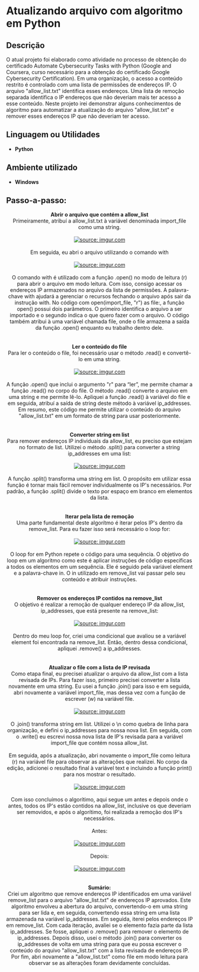 <h1>Atualizando arquivo com algoritmo em Python</h1>



<h2>Descrição</h2>
O atual projeto foi elaborado como atividade no processo de obtenção do certificado Automate Cybersecurity Tasks with Python (Google and Coursera, curso necessário para a obtenção do certificado Google Cybersecurity Certification). 
Em uma organização, o acesso a conteúdo restrito é controlado com uma lista de permissões de endereços IP.
O arquivo "allow_list.txt" identifica esses endereços. Uma lista de remoção separada identifica o IP
endereços que não deveriam mais ter acesso a esse conteúdo. Neste projeto irei demonstrar alguns conhecimentos de algoritmo para
automatizar a atualização do arquivo "allow_list.txt" e remover esses endereços IP que não deveriam ter acesso.



<h2>Linguagem ou Utilidades</h2>

- <b>Python</b> 

<h2>Ambiente utilizado </h2>

- <b>Windows</b>

<h2>Passo-a-passo:</h2>

<p align="center">
<b>Abrir o arquivo que contém a allow_list</b><br/>
Primeiramente, atribuí a allow_list.txt à variável denominada import_file como uma string.
<br />
<br />
<a href="https://imgur.com/x57zw6v"><img src="https://i.imgur.com/x57zw6v.png" title="source: imgur.com" /></a>
<br />
<br />
Em seguida, eu abri o arquivo utilizando o comando with
<br />
<br />
<a href="https://imgur.com/eDr48R1"><img src="https://i.imgur.com/eDr48R1.png" title="source: imgur.com" /></a>
<br />
<br />
O comando with é utilizado com a função .open() no modo de leitura (r) para abrir
o arquivo em modo leitura. Com isso, consigo acessar os endereços IP armazenados no arquivo da lista de permissões. A palavra-chave with ajudará a gerenciar o
recursos fechando o arquivo após sair da instrução with. No código com
open(import_file, "r") as file:, a função open() possui dois parâmetros. O primeiro
identifica o arquivo a ser importado e o segundo indica o que quero fazer com o arquivo. O código também atribui à uma
variável chamada file, onde o file armazena a saída da função .open() enquanto eu trabalho dentro dele.
<br />
<br />
<br />
<b>Ler o conteúdo do file</b><br/>
Para ler o conteúdo o file, foi necessário usar o método .read() e convertê-lo em uma string.
<br />
<br />
<a href="https://imgur.com/PTsOTKE"><img src="https://i.imgur.com/PTsOTKE.png" title="source: imgur.com" /></a>
<br />
<br />
A função .open() que inclui o argumento "r" para “ler”, me permite chamar a
função .read() no corpo do file. O método .read() converte o arquivo
em uma string e me permite lê-lo. Apliquei a função .read() à variável do file
e em seguida, atribuí a saída de string deste método à variável ip_addresses. Em resumo, este código me permite utilizar o conteúdo do arquivo "allow_list.txt" em um formato de string
para usar posteriormente.
<br />
<br />
<br />
<b>Converter string em list</b>
<br />
Para remover endereços IP individuais da allow_list, eu preciso que estejam no formato de list.
Utilizei o método .split() para converter a string ip_addresses em uma list:
<br />
<br />
<a href="https://imgur.com/drFklok"><img src="https://i.imgur.com/drFklok.png" title="source: imgur.com" /></a>
<br />
<br />
A função .split() transforma uma string em list. O propósito em utilizar essa função é tornar mais fácil remover individualmente os IP's necessários. Por padrão, a função .split() divide o
texto por espaço em branco em elementos da lista. 
<br />
<br />
<br />
<b>Iterar pela lista de remoção</b><br />
Uma parte fundamental deste algorítmo é iterar pelos IP's dentro da remove_list. Para eu fazer isso será necessário o loop for:
<br />
<br />
<a href="https://imgur.com/IlMUWVL"><img src="https://i.imgur.com/IlMUWVL.png" title="source: imgur.com" /></a>
<br />
<br />
O loop for em Python repete o código para uma sequência. O objetivo do
loop em um algoritmo como este é aplicar instruções de código específicas a todos os elementos em um
sequência. Ele é seguido pela variável element e a palavra-chave in. O in utilizado em remove_list vai passar pelo seu conteúdo e atribuir instruções.
<br />
<br />
<br />
<b>Remover os endereços IP contidos na remove_list</b>
<br />
O objetivo é realizar a remoção de qualquer endereço IP da allow_list, ip_addresses, que está presente na remove_list:
<br />
<br />
<a href="https://imgur.com/d52hhZd"><img src="https://i.imgur.com/d52hhZd.png" title="source: imgur.com" /></a>
<br />
<br />
Dentro do meu loop for, criei uma condicional que avaliou se a variável element foi encontrada na remove_list. Então, dentro dessa condicional, apliquei .remove() a ip_addresses.
<br />
<br />
<br />
<b>Atualizar o file com a lista de IP revisada</b>
<br />
Como etapa final, eu precisei atualizar o arquivo da allow_list com a lista revisada de IPs. Para fazer isso, primeiro precisei converter a lista novamente em uma string. Eu usei a função .join() para isso e em seguida, abri novamente
a variável import_file, mas dessa vez com a função de escrever (w) na variável file.
<br />
<br />
<a href="https://imgur.com/pXoACor"><img src="https://i.imgur.com/pXoACor.png" title="source: imgur.com" /></a>
<br />
<br />
O .join() transforma string em list. Utilizei o \n como quebra de linha para organização, e defini o ip_addresses para nossa nova list. Em seguida, com o .write() eu escrevi nossa nova lista de IP's revisada para
a variável import_file que contém nossa allow_list.
<br />
<br />
Em seguida, após a atualização, abri novamente o import_file como leitura (r) na variável file para observar as alterações que realizei. No corpo da edição, adicionei o resultado final à variável text
e incluindo a função print() para nos mostrar o resultado.
<br />
<br />
<a href="https://imgur.com/r6JpJpj"><img src="https://i.imgur.com/r6JpJpj.png" title="source: imgur.com" /></a>
<br />
<br />
Com isso concluímos o algorítimo, aqui segue um antes e depois onde o antes, todos os IP's estão contidos na allow_list, inclusive os que deveriam ser removidos, e após o algorítimo, foi realizada a remoção dos IP's
necessários.
<br />
<br />
Antes:
<br />
<br />
<a href="https://imgur.com/xPh06Mo"><img src="https://i.imgur.com/xPh06Mo.png" title="source: imgur.com" /></a>
<br />
<br />
Depois:
<br />
<br />
<a href="https://imgur.com/lTHSTGk"><img src="https://i.imgur.com/lTHSTGk.png" title="source: imgur.com" /></a>
<br />
<br />
<br />
<b>Sumário:</b>
<br />
Criei um algoritmo que remove endereços IP identificados em uma variável remove_list para o arquivo "allow_list.txt" de endereços IP aprovados. Este algoritmo envolveu a abertura do
arquivo, convertendo-o em uma string para ser lida e, em seguida, convertendo essa string em uma lista armazenada na
variável ip_addresses. Em seguida, iterei pelos endereços IP em remove_list. Com cada
iteração, avaliei se o elemento fazia parte da lista ip_addresses. Se fosse, apliquei o
.remove() para remover o elemento de ip_addresses. Depois disso, usei o
método .join() para converter os ip_addresses de volta em uma string para que eu possa escrever
o conteúdo do arquivo "allow_list.txt" com a lista revisada de endereços IP. Por fim, abri novamente a "allow_list.txt" como file em modo leitura
para observar se as alterações foram devidamente concluídas.






  
</p>

<!--
 ```diff
- text in red
+ text in green
! text in orange
# text in gray
@@ text in purple (and bold)@@
```
--!>
